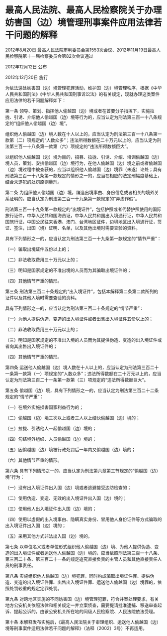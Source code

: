 # 最高人民法院、最高人民检察院关于办理妨害国（边）境管理刑事案件应用法律若干问题的解释

2012年8月20日 最高人民法院审判委员会第1553次会议、2012年11月19日最高人民检察院第十一届检察委员会第82次会议通过

2012年12月12日 公布

2012年12月20日 施行



为依法惩处妨害国（边）境管理犯罪活动，维护国（边）境管理秩序，根据《中华人民共和国刑法》《中华人民共和国刑事诉讼法》的有关规定，现就办理这类案件应用法律的若干问题解释如下：

第一条 领导、策划、指挥他人偷越国（边）境或者在首要分子指挥下，实施拉拢、引诱、介绍他人偷越国（边）境等行为的，应当认定为刑法第三百一十八条规定的“组织他人偷越国（边）境”。

组织他人偷越国（边）境人数在十人以上的，应当认定为刑法第三百一十八条第一款第（二）项规定的“人数众多”；违法所得数额在二十万元以上的，应当认定为刑法第三百一十八条第一款第（六）项规定的“违法所得数额巨大”。

以组织他人偷越国（边）境为目的，招募、拉拢、引诱、介绍、培训偷越国（边）境人员，策划、安排偷越国（边）境行为，在他人偷越国（边）境之前或者偷越国（边）境过程中被查获的，应当以组织他人偷越国（边）境罪（未遂）论处；具有刑法第三百一十八条第一款规定的情形之一的，应当在相应的法定刑幅度基础上，结合未遂犯的处罚原则量刑。

第二条 为组织他人偷越国（边）境，编造出境事由、身份信息或者相关的境外关系证明的，应当认定为刑法第三百一十九条第一款规定的“弄虚作假”。

刑法第三百一十九条第一款规定的“出境证件”，包括护照或者代替护照使用的国际旅行证件，中华人民共和国海员证，中华人民共和国出入境通行证，中华人民共和国旅行证，中国公民往来香港、澳门、台湾地区证件，边境地区出入境通行证，签证、签注，出国（境）证明、名单，以及其他出境时需要查验的资料。

具有下列情形之一的，应当认定为刑法第三百一十九条第一款规定的“情节严重”：

（一）骗取出境证件五份以上的；

（二）非法收取费用三十万元以上的；

（三）明知是国家规定的不准出境的人员而为其骗取出境证件的；

（四）其他情节严重的情形。

第三条 刑法第三百二十条规定的“出入境证件”，包括本解释第二条第二款所列的证件以及其他入境时需要查验的资料。

具有下列情形之一的，应当认定为刑法第三百二十条规定的“情节严重”：

（一）为他人提供伪造、变造的出入境证件或者出售出入境证件五份以上的；

（二）非法收取费用三十万元以上的；

（三）明知是国家规定的不准出入境的人员而为其提供伪造、变造的出入境证件或者向其出售出入境证件的；

（四）其他情节严重的情形。

第四条 运送他人偷越国（边）境人数在十人以上的，应当认定为刑法第三百二十一条第一款第（一）项规定的“人数众多”；违法所得数额在二十万元以上的，应当认定为刑法第三百二十一条第一款第（三）项规定的“违法所得数额巨大”。

第五条 偷越国（边）境，具有下列情形之一的，应当认定为刑法第三百二十二条规定的“情节严重”：

（一）在境外实施损害国家利益行为的；

（二）偷越国（边）境三次以上或者三人以上结伙偷越国（边）境的；

（三）拉拢、引诱他人一起偷越国（边）境的；

（四）勾结境外组织、人员偷越国（边）境的；

（五）因偷越国（边）境被行政处罚后一年内又偷越国（边）境的；

（六）其他情节严重的情形。

第六条 具有下列情形之一的，应当认定为刑法第六章第三节规定的“偷越国（边）境”行为：

（一）没有出入境证件出入国（边）境或者逃避接受边防检查的；

（二）使用伪造、变造、无效的出入境证件出入国（边）境的；

（三）使用他人出入境证件出入国（边）境的；

（四）使用以虚假的出入境事由、隐瞒真实身份、冒用他人身份证件等方式骗取的出入境证件出入国（边）境的；

（五）采用其他方式非法出入国（边）境的。

第七条 以单位名义或者单位形式组织他人偷越国（边）境、为他人提供伪造、变造的出入境证件或者运送他人偷越国（边）境的，应当依照刑法第三百一十八条、第三百二十条、第三百二十一条的规定追究直接负责的主管人员和其他直接责任人员的刑事责任。

第八条 实施组织他人偷越国（边）境犯罪，同时构成骗取出境证件罪、提供伪造、变造的出入境证件罪、出售出入境证件罪、运送他人偷越国（边）境罪的，依照处罚较重的规定定罪处罚。

第九条 对跨地区实施的不同妨害国（边）境管理犯罪，符合并案处理要求，有关地方公安机关依照法律和相关规定一并立案侦查，需要提请批准逮捕、移送审查起诉、提起公诉的，由该公安机关所在地的同级人民检察院、人民法院依法受理。

第十条 本解释发布实施后，《最高人民法院关于审理组织、运送他人偷越国（边）境等刑事案件适用法律若干问题的解释》（法释〔2002〕3号）不再适用。